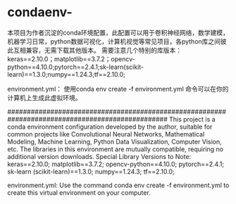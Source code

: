 # condaenv-
本项目为作者沉淀的conda环境配置，此配置可以用于卷积神经网络，数学建模，机器学习日常，python数据可视化，计算机视觉等常见项目，各python库之间彼此互相兼容，无需下载其他版本。
需要注意几个特别的库版本：
keras==2.10.0；matplotlib==3.7.2；opencv-python==4.10.0;pytorch==2.4.1;sk-learn(scikit-learn)==1.3.0;numpy==1.24.3;tf==2.10.0;


environment.yml：
使用conda env create -f environment.yml  命令可以在你的计算机上生成此虚拟环境。

#################################################################################################
This project is a conda environment configuration developed by the author, suitable for common projects like Convolutional Neural Networks, Mathematical Modeling, Machine Learning, Python Data Visualization, Computer Vision, etc. The libraries in this environment are mutually compatible, requiring no additional version downloads.
Special Library Versions to Note:
keras==2.10.0; matplotlib==3.7.2; opencv-python==4.10.0; pytorch==2.4.1; sk-learn (scikit-learn)==1.3.0; numpy==1.24.3; tf==2.10.0;

environment.yml:
Use the command conda env create -f environment.yml to create this virtual environment on your computer.
